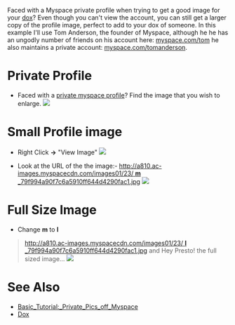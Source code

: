 Faced with a Myspace private profile when trying to get a good image for your [dox](/dox)? Even though you can't view the account, you can still get a larger copy of the profile image, perfect to add to your dox of someone. In this example I'll use Tom Anderson, the founder of Myspace, although he he has an ungodly number of friends on his account here: [myspace.com/tom](http://www.myspace.com/tom) he also maintains a private account: [myspace.com/tomanderson](http://www.myspace.com/tomanderson).

# Private Profile #


* Faced with a [private myspace profile](http://www.myspace.com/tomanderson)? Find the image that you wish to enlarge.
![](Private_profile.png)

# Small Profile image #


* Right Click **→** "View Image"
![](View_image.png)

* Look at the URL of the the image:- [<http://a810.ac-images.myspacecdn.com/images01/23/> **m** _79f994a90f7c6a5910ff644d4290fac1.jpg](http://a810.ac-images.myspacecdn.com/images01/23/m_79f994a90f7c6a5910ff644d4290fac1.jpg)
![](Profile_small.jpg)

# Full Size Image #


* Change **m** to **l** 
> [<http://a810.ac-images.myspacecdn.com/images01/23/> **l** _79f994a90f7c6a5910ff644d4290fac1.jpg](http://a810.ac-images.myspacecdn.com/images01/23/l_79f994a90f7c6a5910ff644d4290fac1.jpg) 
> and Hey Presto! the full sized image...
![](Large_profile_pic.jpg)

# See Also #


* [Basic_Tutorial:_Private_Pics_off_Myspace](/Basic_Tutorial:_Private_Pics_off_Myspace)
* [Dox](/Dox)



